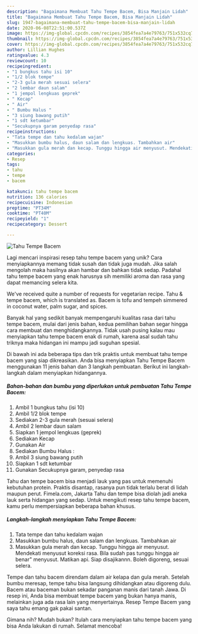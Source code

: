 ```yaml
---
description: "Bagaimana Membuat Tahu Tempe Bacem, Bisa Manjain Lidah"
title: "Bagaimana Membuat Tahu Tempe Bacem, Bisa Manjain Lidah"
slug: 1947-bagaimana-membuat-tahu-tempe-bacem-bisa-manjain-lidah
date: 2020-06-08T22:51:00.537Z
image: https://img-global.cpcdn.com/recipes/3854fea7a4e79763/751x532cq70/tahu-tempe-bacem-foto-resep-utama.jpg
thumbnail: https://img-global.cpcdn.com/recipes/3854fea7a4e79763/751x532cq70/tahu-tempe-bacem-foto-resep-utama.jpg
cover: https://img-global.cpcdn.com/recipes/3854fea7a4e79763/751x532cq70/tahu-tempe-bacem-foto-resep-utama.jpg
author: Lillian Hughes
ratingvalue: 4.3
reviewcount: 10
recipeingredient:
- "1 bungkus tahu isi 10"
- "1/2 blok tempe"
- "2-3 gula merah sesuai selera"
- "2 lembar daun salam"
- "1 jempol lengkuas geprek"
- " Kecap"
- " Air"
- " Bumbu Halus "
- "3 siung bawang putih"
- "1 sdt ketumbar"
- "Secukupnya garam penyedap rasa"
recipeinstructions:
- "Tata tempe dan tahu kedalam wajan"
- "Masukkan bumbu halus, daun salam dan lengkuas. Tambahkan air"
- "Masukkan gula merah dan kecap. Tunggu hingga air menyusut. Mendekati menyusut koreksi rasa. Bila sudah pas tunggu hingga air benar&#34; menyusut. Matikan api. Siap disajikannn. Boleh digoreng, sesuai selera."
categories:
- Resep
tags:
- tahu
- tempe
- bacem

katakunci: tahu tempe bacem 
nutrition: 136 calories
recipecuisine: Indonesian
preptime: "PT34M"
cooktime: "PT40M"
recipeyield: "1"
recipecategory: Dessert

---
```



![Tahu Tempe Bacem](https://img-global.cpcdn.com/recipes/3854fea7a4e79763/751x532cq70/tahu-tempe-bacem-foto-resep-utama.jpg)

Lagi mencari inspirasi resep tahu tempe bacem yang unik? Cara menyiapkannya memang tidak susah dan tidak juga mudah. Jika salah mengolah maka hasilnya akan hambar dan bahkan tidak sedap. Padahal tahu tempe bacem yang enak harusnya sih memiliki aroma dan rasa yang dapat memancing selera kita.

We&#39;ve received quite a number of requests for vegetarian recipe. Tahu &amp; tempe bacem, which is translated as. Bacem is tofu and tempeh simmered in coconut water, palm sugar, and spices.

Banyak hal yang sedikit banyak mempengaruhi kualitas rasa dari tahu tempe bacem, mulai dari jenis bahan, kedua pemilihan bahan segar hingga cara membuat dan menghidangkannya. Tidak usah pusing kalau mau menyiapkan tahu tempe bacem enak di rumah, karena asal sudah tahu triknya maka hidangan ini mampu jadi suguhan spesial.


Di bawah ini ada beberapa tips dan trik praktis untuk membuat tahu tempe bacem yang siap dikreasikan. Anda bisa menyiapkan Tahu Tempe Bacem menggunakan 11 jenis bahan dan 3 langkah pembuatan. Berikut ini langkah-langkah dalam menyiapkan hidangannya.

<!--inarticleads1-->

##### Bahan-bahan dan bumbu yang diperlukan untuk pembuatan Tahu Tempe Bacem:

1. Ambil 1 bungkus tahu (isi 10)
1. Ambil 1/2 blok tempe
1. Sediakan 2-3 gula merah (sesuai selera)
1. Ambil 2 lembar daun salam
1. Siapkan 1 jempol lengkuas (geprek)
1. Sediakan  Kecap
1. Gunakan  Air
1. Sediakan  Bumbu Halus :
1. Ambil 3 siung bawang putih
1. Siapkan 1 sdt ketumbar
1. Gunakan Secukupnya garam, penyedap rasa


Tahu dan tempe bacem bisa menjadi lauk yang pas untuk memenuhi kebutuhan protein. Praktis disantap, rasanya pun tidak terlalu berat di lidah maupun perut. Fimela.com, Jakarta Tahu dan tempe bisa diolah jadi aneka lauk serta hidangan yang sedap. Untuk mengikuti resep tahu tempe bacem, kamu perlu mempersiapkan beberapa bahan khusus. 

<!--inarticleads2-->

##### Langkah-langkah menyiapkan Tahu Tempe Bacem:

1. Tata tempe dan tahu kedalam wajan
1. Masukkan bumbu halus, daun salam dan lengkuas. Tambahkan air
1. Masukkan gula merah dan kecap. Tunggu hingga air menyusut. Mendekati menyusut koreksi rasa. Bila sudah pas tunggu hingga air benar&#34; menyusut. Matikan api. Siap disajikannn. Boleh digoreng, sesuai selera.


Tempe dan tahu bacem direndam dalam air kelapa dan gula merah. Setelah bumbu meresap, tempe tahu bisa langsung dihidangkan atau digoreng dulu. Bacem atau baceman bukan sekadar panganan manis dari tanah Jawa. Di resep ini, Anda bisa membuat tempe bacem yang bukan hanya manis, melainkan juga ada rasa lain yang menyertainya. Resep Tempe Bacem yang saya tahu emang gak pakai santan. 

Gimana nih? Mudah bukan? Itulah cara menyiapkan tahu tempe bacem yang bisa Anda lakukan di rumah. Selamat mencoba!

